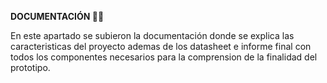 **DOCUMENTACIÓN 📝📓**

En este apartado se subieron la documentación  donde se explica las caracteristicas del proyecto ademas de los datasheet e informe final con todos los componentes necesarios para la comprension de la finalidad del prototipo. 

